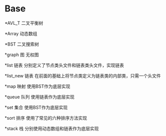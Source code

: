 # Base
*AVL_T
    二叉平衡树
  
*Array
    动态数组
  
*BST
    二叉搜索树
  
*graph
    图     无权图
  
*list
    链表
  分别定义了节点类头文件和链表类头文件，实现链表
  
*list_new
    链表
  在前面的基础上将节点类定义为链表类的内部类，只需一个头文件
  
*map
    映射
  使用BST作为底层实现
  
*queue
    队列
  使用链表作为底层实现
  
*set
    集合
  使用BST作为底层实现

*sort
    排序
  使用了常见的六种排序方法实现
  
*stack
    栈
  分别使用动态数组和链表作为底层实现
